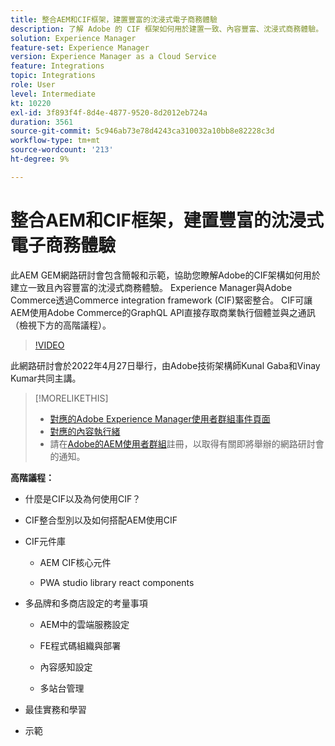 ```yaml
---
title: 整合AEM和CIF框架，建置豐富的沈浸式電子商務體驗
description: 了解 Adobe 的 CIF 框架如何用於建置一致、內容豐富、沈浸式商務體驗。
solution: Experience Manager
feature-set: Experience Manager
version: Experience Manager as a Cloud Service
feature: Integrations
topic: Integrations
role: User
level: Intermediate
kt: 10220
exl-id: 3f893f4f-8d4e-4877-9520-8d2012eb724a
duration: 3561
source-git-commit: 5c946ab73e78d4243ca310032a10bb8e82228c3d
workflow-type: tm+mt
source-wordcount: '213'
ht-degree: 9%

---
```


# 整合AEM和CIF框架，建置豐富的沈浸式電子商務體驗

此AEM GEM網路研討會包含簡報和示範，協助您瞭解Adobe的CIF架構如何用於建立一致且內容豐富的沈浸式商務體驗。 Experience Manager與Adobe Commerce透過Commerce integration framework (CIF)緊密整合。 CIF可讓AEM使用Adobe Commerce的GraphQL API直接存取商業執行個體並與之通訊（檢視下方的高階議程）。

>[!VIDEO](https://video.tv.adobe.com/v/342565/?quality=12&learn=on)

此網路研討會於2022年4月27日舉行，由Adobe技術架構師Kunal Gaba和Vinay Kumar共同主講。

>[!MORELIKETHIS]
>
>* [對應的Adobe Experience Manager使用者群組事件頁面](https://adobe.ly/3O0uXl5/)
>* [對應的內容執行緒](https://adobe.ly/3jorz5r)
>* 請在[Adobe的AEM使用者群組](https://aem-augs.adobe.com/)註冊，以取得有關即將舉辦的網路研討會的通知。

**高階議程：**

* 什麼是CIF以及為何使用CIF？

* CIF整合型別以及如何搭配AEM使用CIF

* CIF元件庫

   * AEM CIF核心元件

   * PWA studio library react components

* 多品牌和多商店設定的考量事項

   * AEM中的雲端服務設定

   * FE程式碼組織與部署

   * 內容感知設定

   * 多站台管理

* 最佳實務和學習

* 示範
